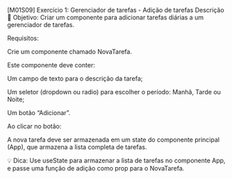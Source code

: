 [M01S09] Exercício 1: Gerenciador de tarefas - Adição de tarefas
Descrição
🔧 Objetivo: Criar um componente para adicionar tarefas diárias a um gerenciador de tarefas.

Requisitos:

Crie um componente chamado NovaTarefa.

Este componente deve conter:

Um campo de texto para o descrição da tarefa;

Um seletor (dropdown ou radio) para escolher o período: Manhã, Tarde ou Noite;

Um botão “Adicionar”.

Ao clicar no botão:

A nova tarefa deve ser armazenada em um state do componente principal (App), que armazena a lista completa de tarefas.

💡 Dica: Use useState para armazenar a lista de tarefas no componente App, e passe uma função de adição como prop para o NovaTarefa.